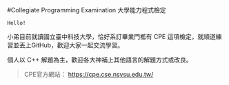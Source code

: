 #Collegiate Programming Examination 大學能力程式檢定
```
Hello!
```
小弟目前就讀國立臺中科技大學，恰好系訂畢業門檻有 CPE 這項檢定，就順道練習並丟上GitHub，歡迎大家一起交流學習。

個人以 C++ 解題為主，歡迎各大神補上其他語言的解題方式或改良。
> CPE官方網站：
> https://cpe.cse.nsysu.edu.tw/
